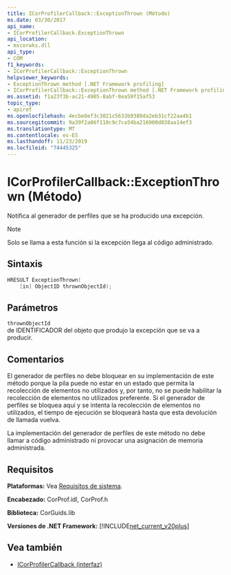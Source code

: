```yaml
---
title: ICorProfilerCallback::ExceptionThrown (Método)
ms.date: 03/30/2017
api_name:
- ICorProfilerCallback.ExceptionThrown
api_location:
- mscorwks.dll
api_type:
- COM
f1_keywords:
- ICorProfilerCallback::ExceptionThrown
helpviewer_keywords:
- ExceptionThrown method [.NET Framework profiling]
- ICorProfilerCallback::ExceptionThrown method [.NET Framework profiling]
ms.assetid: f1a23f3b-ac21-4905-8abf-8ea59f15af53
topic_type:
- apiref
ms.openlocfilehash: 4ecbe0ef3c3021c5633b9380da2eb31cf22aa4b1
ms.sourcegitcommit: 9a39f2a06f110c9c7ca54ba216900d038aa14ef3
ms.translationtype: MT
ms.contentlocale: es-ES
ms.lasthandoff: 11/23/2019
ms.locfileid: "74445325"
---
```

# <a name="icorprofilercallbackexceptionthrown-method"></a>ICorProfilerCallback::ExceptionThrown (Método)
Notifica al generador de perfiles que se ha producido una excepción.  
  
> [!NOTE]
> Solo se llama a esta función si la excepción llega al código administrado.  
  
## <a name="syntax"></a>Sintaxis  
  
```cpp  
HRESULT ExceptionThrown(  
    [in] ObjectID thrownObjectId);  
```  
  
## <a name="parameters"></a>Parámetros  
 `thrownObjectId`  
 de IDENTIFICADOR del objeto que produjo la excepción que se va a producir.  
  
## <a name="remarks"></a>Comentarios  
 El generador de perfiles no debe bloquear en su implementación de este método porque la pila puede no estar en un estado que permita la recolección de elementos no utilizados y, por tanto, no se puede habilitar la recolección de elementos no utilizados preferente. Si el generador de perfiles se bloquea aquí y se intenta la recolección de elementos no utilizados, el tiempo de ejecución se bloqueará hasta que esta devolución de llamada vuelva.  
  
 La implementación del generador de perfiles de este método no debe llamar a código administrado ni provocar una asignación de memoria administrada.  
  
## <a name="requirements"></a>Requisitos  
 **Plataformas:** Vea [Requisitos de sistema](../../../../docs/framework/get-started/system-requirements.md).  
  
 **Encabezado:** CorProf.idl, CorProf.h  
  
 **Biblioteca:** CorGuids.lib  
  
 **Versiones de .NET Framework:** [!INCLUDE[net_current_v20plus](../../../../includes/net-current-v20plus-md.md)]  
  
## <a name="see-also"></a>Vea también

- [ICorProfilerCallback (interfaz)](../../../../docs/framework/unmanaged-api/profiling/icorprofilercallback-interface.md)
